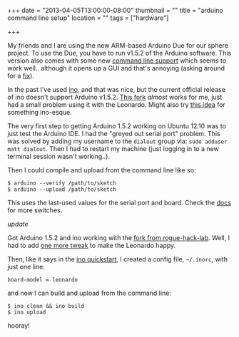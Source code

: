 +++
date = "2013-04-05T13:00:00-08:00"
thumbnail = ""
title = "arduino command line setup"
location = ""
tags = ["hardware"]

+++

My friends and I are using the new ARM-based Arduino Due for our sphere project.
To use the Due, you have to run v1.5.2 of the Arduino software.
This version also comes with some new
[command line support](https://github.com/arduino/Arduino/wiki/Arduino-IDE-1.5-from-command-line)
which seems to work well.. although it opens up a GUI and that's annoying
(asking around for a [fix](http://superuser.com/questions/578691)).

In the past I've used [ino](http://inotool.org/), and that was nice,
but the current official release of ino doesn't support Arduino v1.5.2.
[This fork](https://github.com/rogue-hack-lab/ino) *almost* works for me,
just had a small problem using it with the Leonardo.
Might also try [this idea](http://www.martyndavis.com/?p=335) for something ino-esque.

The very first step to getting Arduino 1.5.2 working on Ubuntu 12.10 was to just test the Arduino IDE.
I had the "greyed out serial port" problem.
This was solved by adding my username to the `dialout` group via:
`sudo adduser matt dialout`.
Then I had to restart my machine
(just logging in to a new terminal session wasn't working..).

Then I could compile and upload from the command line like so:

    $ arduino --verify /path/to/sketch
    $ arduino --upload /path/to/sketch

This uses the last-used values for the serial port and board.
Check the [docs](https://github.com/arduino/Arduino/wiki/Arduino-IDE-1.5-from-command-line)
for more switches.

*update*

Got Arduino 1.5.2 and ino working with the
[fork from rogue-hack-lab](https://github.com/rogue-hack-lab/ino).
Well, I had to add [one more tweak](https://github.com/rogue-hack-lab/ino/pull/1)
to make the Leonardo happy.

Then, like it says in the [ino quickstart](http://inotool.org/quickstart),
I created a config file, `~/.inorc`, with just one line:

    board-model = leonardo

and now I can build and upload from the command line:

    $ ino clean && ino build
    $ ino upload

hooray!
